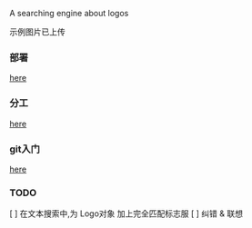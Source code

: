 A searching engine about logos

示例图片已上传

### 部署
[here](docs/deployment.md)

### 分工
[here](docs/guideline.md)

### git入门
[here](docs/usage.md)

### TODO
[ ] 在文本搜索中,为 Logo对象 加上完全匹配标志服
[ ] 纠错 & 联想
